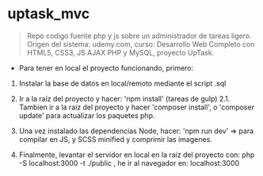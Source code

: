 # uptask_mvc
> Repo codigo fuente php y js sobre un administrador de tareas ligero. Origen del sistema: udemy.com, curso: Desarrollo Web Completo con HTML5, CSS3, JS AJAX PHP y MySQL, proyecto UpTask.

- Para tener en local el proyecto funcionando, primero:

1. Instalar la base de datos en local/remoto mediante el script .sql
2. Ir a la raíz del proyecto y hacer: 'npm install' (tareas de gulp)
2.1. Tambien ir a la raiz del proyecto y hacer 'composer install', o 'composer update' para actualizar los paquetes php.
3. Una vez instalado las dependencias Node, hacer: 'npm run dev' => para compilar en JS, y SCSS minified y comprimir las imagenes.

4. Finalmente, levantar el servidor en local en la raiz del proyecto con: php -S localhost:3000 -t ./public  , he ir al navegador en: localhost:3000
